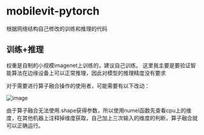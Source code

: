 # mobilevit-pytorch 
根据网络结构自己修改的训练和推理的代码 
## 训练+推理
权重是自制的小规模imagenet上训练的，建议自己训练。
这里我主要是要验证智能算法在边缘设备上可以正常推理，因此对模型的推理精度没有要求


对于需要进行算子融合操作的使用者，可能需要有以下改动： 

![image](https://github.com/bez-ciebie/mobilevit-pytorch-train-infer/assets/47070146/99d8988c-b1fc-4b07-ae87-ba0165a22fdf) 

 由于算子融合无法使用.shape获得参数，所以使用numel函数先查看cpu上的维度，在其他机器上注释掉维度获取，自己加上三次输入的维度的判断，算子融合就可以正确运行。


